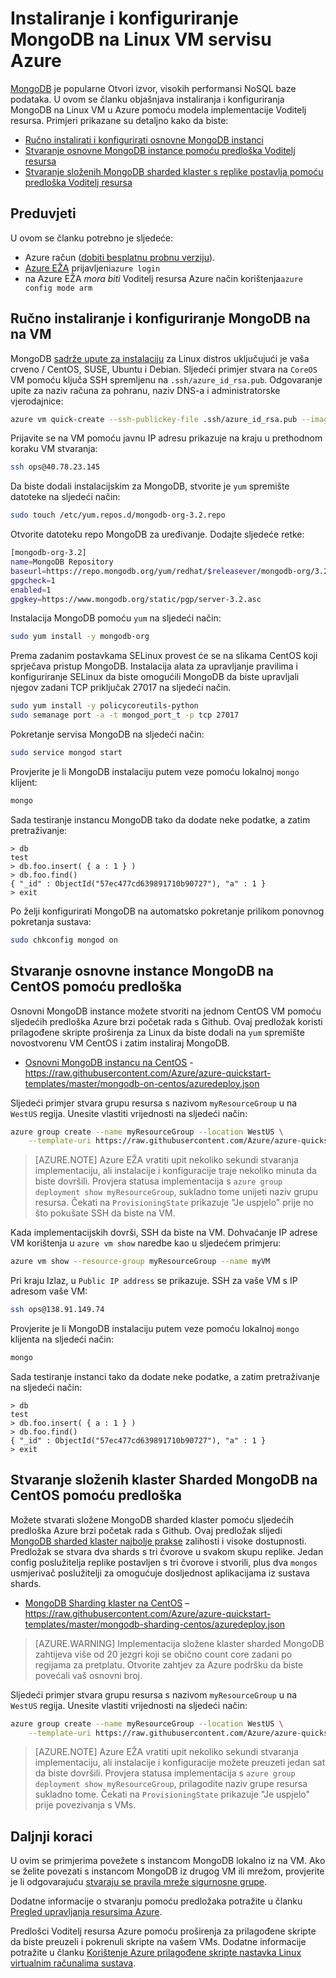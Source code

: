 <properties
   pageTitle="Kliknite pločicu MongoDB Linux VM | Microsoft Azure"
   description="Saznajte kako instalirati i konfigurirati MongoDB na Linux virtualnog računala u Azure pomoću modela implementacije Voditelj resursa."
   services="virtual-machines-linux"
   documentationCenter=""
   authors="iainfoulds"
   manager="timlt"
   editor=""/>

<tags
   ms.service="virtual-machines-linux"
   ms.devlang="na"
   ms.topic="article"
   ms.tgt_pltfrm="vm-linux"
   ms.workload="infrastructure"
   ms.date="09/29/2016"
   ms.author="iainfou"/>

# <a name="install-and-configure-mongodb-on-a-linux-vm-in-azure"></a>Instaliranje i konfiguriranje MongoDB na Linux VM servisu Azure
[MongoDB](http://www.mongodb.org) je popularne Otvori izvor, visokih performansi NoSQL baze podataka. U ovom se članku objašnjava instaliranja i konfiguriranja MongoDB na Linux VM u Azure pomoću modela implementacije Voditelj resursa. Primjeri prikazane su detaljno kako da biste:

- [Ručno instalirati i konfigurirati osnovne MongoDB instanci](#manually-install-and-configure-mongodb-on-a-vm)
- [Stvaranje osnovne MongoDB instance pomoću predloška Voditelj resursa](#create-basic-mongodb-instance-on-centos-using-a-template)
- [Stvaranje složenih MongoDB sharded klaster s replike postavlja pomoću predloška Voditelj resursa](#create-a-complex-mongodb-sharded-cluster-on-centos-using-a-template)


## <a name="prerequisites"></a>Preduvjeti
U ovom se članku potrebno je sljedeće:

- Azure račun ([dobiti besplatnu probnu verziju](https://azure.microsoft.com/pricing/free-trial/)).
- [Azure EŽA](../xplat-cli-install.md) prijavljeni`azure login`
- na Azure EŽA *mora biti* Voditelj resursa Azure način korištenja`azure config mode arm`


## <a name="manually-install-and-configure-mongodb-on-a-vm"></a>Ručno instaliranje i konfiguriranje MongoDB na na VM
MongoDB [sadrže upute za instalaciju](https://docs.mongodb.com/manual/administration/install-on-linux/) za Linux distros uključujući je vaša crveno / CentOS, SUSE, Ubuntu i Debian. Sljedeći primjer stvara na `CoreOS` VM pomoću ključa SSH spremljenu na `.ssh/azure_id_rsa.pub`. Odgovaranje upite za naziv računa za pohranu, naziv DNS-a i administratorske vjerodajnice:

```bash
azure vm quick-create --ssh-publickey-file .ssh/azure_id_rsa.pub --image-urn CentOS
```

Prijavite se na VM pomoću javnu IP adresu prikazuje na kraju u prethodnom koraku VM stvaranja:

```bash
ssh ops@40.78.23.145
```

Da biste dodali instalacijskim za MongoDB, stvorite je `yum` spremište datoteke na sljedeći način:

```bash
sudo touch /etc/yum.repos.d/mongodb-org-3.2.repo
```

Otvorite datoteku repo MongoDB za uređivanje. Dodajte sljedeće retke:

```bash
[mongodb-org-3.2]
name=MongoDB Repository
baseurl=https://repo.mongodb.org/yum/redhat/$releasever/mongodb-org/3.2/x86_64/
gpgcheck=1
enabled=1
gpgkey=https://www.mongodb.org/static/pgp/server-3.2.asc
```

Instalacija MongoDB pomoću `yum` na sljedeći način:

```bash
sudo yum install -y mongodb-org
```

Prema zadanim postavkama SELinux provest će se na slikama CentOS koji sprječava pristup MongoDB. Instalacija alata za upravljanje pravilima i konfiguriranje SELinux da biste omogućili MongoDB da biste upravljali njegov zadani TCP priključak 27017 na sljedeći način. 

```bash
sudo yum install -y policycoreutils-python
sudo semanage port -a -t mongod_port_t -p tcp 27017
```

Pokretanje servisa MongoDB na sljedeći način:

```bash
sudo service mongod start
```

Provjerite je li MongoDB instalaciju putem veze pomoću lokalnoj `mongo` klijent:

```bash
mongo
```

Sada testiranje instancu MongoDB tako da dodate neke podatke, a zatim pretraživanje:

```
> db
test
> db.foo.insert( { a : 1 } )  
> db.foo.find()  
{ "_id" : ObjectId("57ec477cd639891710b90727"), "a" : 1 }
> exit
```

Po želji konfigurirati MongoDB na automatsko pokretanje prilikom ponovnog pokretanja sustava:

```bash
sudo chkconfig mongod on
```


## <a name="create-basic-mongodb-instance-on-centos-using-a-template"></a>Stvaranje osnovne instance MongoDB na CentOS pomoću predloška
Osnovni MongoDB instance možete stvoriti na jednom CentOS VM pomoću sljedećih predloška Azure brzi početak rada s Github. Ovaj predložak koristi prilagođene skripte proširenja za Linux da biste dodali na `yum` spremište novostvorenu VM CentOS i zatim instaliraj MongoDB.

- [Osnovni MongoDB instancu na CentOS](https://github.com/Azure/azure-quickstart-templates/tree/master/mongodb-on-centos) - https://raw.githubusercontent.com/Azure/azure-quickstart-templates/master/mongodb-on-centos/azuredeploy.json

Sljedeći primjer stvara grupu resursa s nazivom `myResourceGroup` u na `WestUS` regija. Unesite vlastiti vrijednosti na sljedeći način:

```bash
azure group create --name myResourceGroup --location WestUS \
    --template-uri https://raw.githubusercontent.com/Azure/azure-quickstart-templates/master/mongodb-on-centos/azuredeploy.json
```

> [AZURE.NOTE] Azure EŽA vratiti upit nekoliko sekundi stvaranja implementaciju, ali instalacije i konfiguracije traje nekoliko minuta da biste dovršili. Provjera statusa implementacija s `azure group deployment show myResourceGroup`, sukladno tome unijeti naziv grupu resursa. Čekati na `ProvisioningState` prikazuje "Je uspjelo" prije no što pokušate SSH da biste na VM.

Kada implementacijskih dovrši, SSH da biste na VM. Dohvaćanje IP adrese VM korištenja u `azure vm show` naredbe kao u sljedećem primjeru:

```bash
azure vm show --resource-group myResourceGroup --name myVM
```

Pri kraju Izlaz, u `Public IP address` se prikazuje. SSH za vaše VM s IP adresom vaše VM:

```bash
ssh ops@138.91.149.74
```

Provjerite je li MongoDB instalaciju putem veze pomoću lokalnoj `mongo` klijenta na sljedeći način:

```bash
mongo
```

Sada testiranje instanci tako da dodate neke podatke, a zatim pretraživanje na sljedeći način:

```
> db
test
> db.foo.insert( { a : 1 } )  
> db.foo.find()  
{ "_id" : ObjectId("57ec477cd639891710b90727"), "a" : 1 }
> exit
```


## <a name="create-a-complex-mongodb-sharded-cluster-on-centos-using-a-template"></a>Stvaranje složenih klaster Sharded MongoDB na CentOS pomoću predloška
Možete stvarati složene MongoDB sharded klaster pomoću sljedećih predloška Azure brzi početak rada s Github. Ovaj predložak slijedi [MongoDB sharded klaster najbolje prakse](https://docs.mongodb.com/manual/core/sharded-cluster-components/) zalihosti i visoke dostupnosti. Predložak se stvara dva shards s tri čvorove u svakom skupu replike. Jedan config poslužitelja replike postavljen s tri čvorove i stvorili, plus dva `mongos` usmjerivač poslužitelji za omogućuje dosljednost aplikacijama iz sustava shards.

- [MongoDB Sharding klaster na CentOS](https://github.com/Azure/azure-quickstart-templates/tree/master/mongodb-sharding-centos) – https://raw.githubusercontent.com/Azure/azure-quickstart-templates/master/mongodb-sharding-centos/azuredeploy.json

> [AZURE.WARNING] Implementacija složene klaster sharded MongoDB zahtijeva više od 20 jezgri koji se obično count core zadani po regijama za pretplatu. Otvorite zahtjev za Azure podršku da biste povećali vaš osnovni broj.

Sljedeći primjer stvara grupu resursa s nazivom `myResourceGroup` u na `WestUS` regija. Unesite vlastiti vrijednosti na sljedeći način:

```bash
azure group create --name myResourceGroup --location WestUS \
    --template-uri https://raw.githubusercontent.com/Azure/azure-quickstart-templates/master/mongodb-sharding-centos/azuredeploy.json
```

> [AZURE.NOTE] Azure EŽA vratiti upit nekoliko sekundi stvaranja implementaciju, ali instalacije i konfiguracije možete preuzeti jedan sat da biste dovršili. Provjera statusa implementacija s `azure group deployment show myResourceGroup`, prilagodite naziv grupe resursa sukladno tome. Čekati na `ProvisioningState` prikazuje "Je uspjelo" prije povezivanja s VMs.


## <a name="next-steps"></a>Daljnji koraci
U ovim se primjerima povežete s instancom MongoDB lokalno iz na VM. Ako se želite povezati s instancom MongoDB iz drugog VM ili mrežom, provjerite je li odgovarajuću [stvaraju se pravila mreže sigurnosne grupe](virtual-machines-linux-nsg-quickstart.md).

Dodatne informacije o stvaranju pomoću predložaka potražite u članku [Pregled upravljanja resursima Azure](../azure-resource-manager/resource-group-overview.md).

Predlošci Voditelj resursa Azure pomoću proširenja za prilagođene skripte da biste preuzeli i pokrenuli skripte na vašem VMs. Dodatne informacije potražite u članku [Korištenje Azure prilagođene skripte nastavka Linux virtualnim računalima sustava](virtual-machines-linux-extensions-customscript.md).